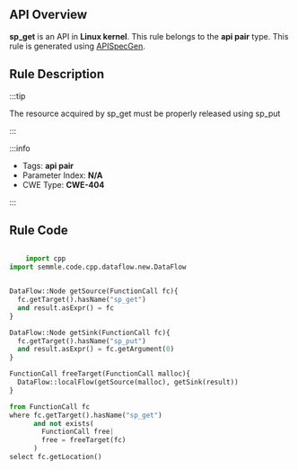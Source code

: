 ---
---


## API Overview
**sp_get** is an API in **Linux kernel**. This rule belongs to the **api pair** type. This rule is generated using [APISpecGen](../../tools/APISpecGen).
## Rule Description

:::tip

The resource acquired by sp_get must be properly released using sp_put

:::

:::info

- Tags: **api pair**
- Parameter Index: **N/A**
- CWE Type: **CWE-404**

:::

## Rule Code
```python

    import cpp
import semmle.code.cpp.dataflow.new.DataFlow


DataFlow::Node getSource(FunctionCall fc){
  fc.getTarget().hasName("sp_get")
  and result.asExpr() = fc
}

DataFlow::Node getSink(FunctionCall fc){
  fc.getTarget().hasName("sp_put")
  and result.asExpr() = fc.getArgument(0)
}

FunctionCall freeTarget(FunctionCall malloc){
  DataFlow::localFlow(getSource(malloc), getSink(result))
}

from FunctionCall fc
where fc.getTarget().hasName("sp_get")
      and not exists(
        FunctionCall free| 
        free = freeTarget(fc)
      )
select fc.getLocation()

    
```